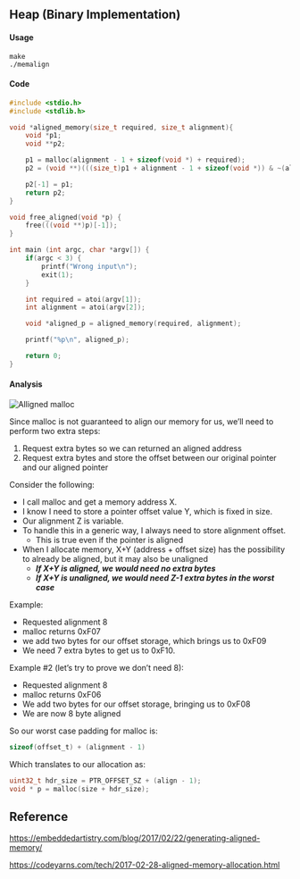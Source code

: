 ## Heap (Binary Implementation)
#### Usage
```
make
./memalign
```

#### Code
```c
#include <stdio.h>
#include <stdlib.h>

void *aligned_memory(size_t required, size_t alignment){
	void *p1;
	void **p2;

	p1 = malloc(alignment - 1 + sizeof(void *) + required);
	p2 = (void **)(((size_t)p1 + alignment - 1 + sizeof(void *)) & ~(alignment - 1));

	p2[-1] = p1;
	return p2;
}

void free_aligned(void *p) {
	free(((void **)p)[-1]);
}

int main (int argc, char *argv[]) {
	if(argc < 3) {
		printf("Wrong input\n");
		exit(1);
	}

	int required = atoi(argv[1]);
	int alignment = atoi(argv[2]);

	void *aligned_p = aligned_memory(required, alignment);

	printf("%p\n", aligned_p);

	return 0;
}

```
#### Analysis

![Alligned malloc](https://codeyarns.com/tech/2017-02-28-aligned-memory-allocation.png)

Since malloc is not guaranteed to align our memory for us, we’ll need to perform two extra steps:

1. Request extra bytes so we can returned an aligned address
2. Request extra bytes and store the offset between our original pointer and our aligned pointer

Consider the following:

- I call malloc and get a memory address X.
- I know I need to store a pointer offset value Y, which is fixed in size.
- Our alignment Z is variable.
- To handle this in a generic way, I always need to store alignment offset.
  - This is true even if the pointer is aligned
- When I allocate memory, X+Y (address + offset size) has the possibility to already be aligned, but it may also be unaligned
  - ***If X+Y is aligned, we would need no extra bytes***
  - ***If X+Y is unaligned, we would need Z-1 extra bytes in the worst case***

Example:
- Requested alignment 8
- malloc returns 0xF07
- we add two bytes for our offset storage, which brings us to 0xF09
- We need 7 extra bytes to get us to 0xF10.

Example #2 (let’s try to prove we don’t need 8):
- Requested alignment 8
- malloc returns 0xF06
- We add two bytes for our offset storage, bringing us to 0xF08
- We are now 8 byte aligned

So our worst case padding for malloc is:
```C
sizeof(offset_t) + (alignment - 1)
```

Which translates to our allocation as:
```C
uint32_t hdr_size = PTR_OFFSET_SZ + (align - 1);
void * p = malloc(size + hdr_size);
```


## Reference

https://embeddedartistry.com/blog/2017/02/22/generating-aligned-memory/

https://codeyarns.com/tech/2017-02-28-aligned-memory-allocation.html

